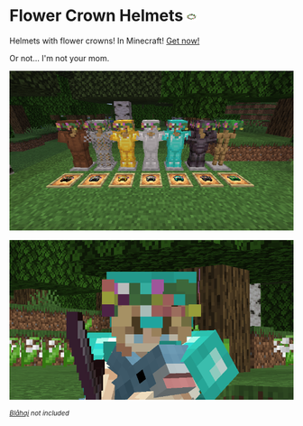 # Flower Crown Helmets ![Flower crown](./pack.png)

Helmets with flower crowns! In Minecraft! [Get now!](https://github.com/OgGhostJelly/Flower-Crown-Helmets/releases/latest)

Or not... I'm not your mom.

![Armor stands wearing flower crown helmets](./media/stands.png)

![A picture of Basil from OMORI wearing a flower crown helmet in Minecraft](./media/pov.png)

<sup>*[Blåhaj](https://modrinth.com/mod/blahaj-of-undying) not included*</sup>